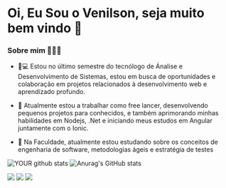 # Oi, Eu Sou o Venilson, seja muito bem vindo 👋

### Sobre mim 👨🏽‍🚀

- 🚀💻 Estou no último semestre do tecnólogo de Ánalise e Desenvolvimento de Sistemas, estou em busca de oportunidades e colaboração em projetos relacionados à desenvolvimento web e aprendizado profundo.

- 🔭 Atualmente estou a trabalhar como free lancer, desenvolvendo pequenos projetos para conhecidos, e também aprimorando minhas habilidades em Nodejs, .Net e iniciando meus estudos em Angular juntamente com o Ionic.

- 🌱 Na Faculdade, atualmente estou estudando sobre os conceitos de engenharia de software, metodologias ágeis e estratégia de testes

![YOUR github stats](https://github-readme-stats.vercel.app/api?username=venilson1)
![Anurag's GitHub stats](https://github-readme-stats.vercel.app/api?username=anuraghazra&show_icons=true)

[<img src="https://img.shields.io/badge/linkedin-%230077B5.svg?&style=for-the-badge&logo=linkedin&logoColor=white" />](https://www.linkedin.com/in/venilson1/) 
[<img src = "https://img.shields.io/badge/instagram-%23E4405F.svg?&style=for-the-badge&logo=instagram&logoColor=white">](https://www.instagram.com/padawan_programmer/) 
[<img src = "https://img.shields.io/badge/facebook-%231877F2.svg?&style=for-the-badge&logo=facebook&logoColor=white">](https://www.facebook.com/VehSantos2)
